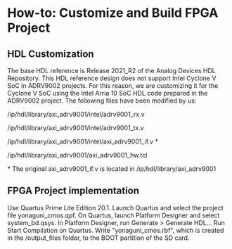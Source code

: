 # How-to: Customize and Build FPGA Project

## **HDL Customization**
  The base HDL reference is Release 2021_R2 of the Analog Devices HDL Repository.
  This HDL reference design does not support Intel Cyclone V SoC in ADRV9002 projects.
  For this reason, we are customizing it for the Cyclone V SoC using the Intel Arria 10 SoC HDL code prepared in the ADRV9002 project.
  The following files have been modified by us:
  
  /ip/hdl/library/axi_adrv9001/intel/adrv9001_rx.v
  
  /ip/hdl/library/axi_adrv9001/intel/adrv9001_tx.v
  
  /ip/hdl/library/axi_adrv9001/intel/axi_adrv9001_if.v *
  
  /ip/hdl/library/axi_adrv9001/axi_adrv9001_hw.tcl

\* The original axi_adrv9001_if.v is located in /ip/hdl/library/axi_adrv9001

## **FPGA Project implementation**
  Use Quartus Prime Lite Edition 20.1.
  Launch Quartus and select the project file yonaguni_cmos.qpf.
  On Quartus, launch Platform Designer and select system_bd.qsys.
  In Platform Designer, run Generate > Generate HDL...
  Run Start Compilation on Quartus.
  Write "yonaguni_cmos.rbf", which is created in the /output_files folder, to the BOOT partition of the SD card.
